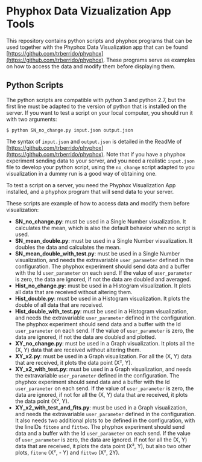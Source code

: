 #  Phyphox Data Vizualization App Tools

This repository contains python scripts and phyphox programs that can be used together with the Phyphox Data Visualization app that can be found [https://github.com/trberrido/phyphox](https://github.com/trberrido/phyphox). These programs serve as examples on how to access the data and modify them before displaying them.

## Python Scripts

The python scripts are compatible with python 3 and python 2.7, but the first line must be adapted to the version of python that is installed on the server. If you want to test a script on your local computer, you should run it with two arguments:

    $ python SN_no_change.py input.json output.json

The syntax of `input.json` and `output.json` is detailed in the ReadMe of [https://github.com/trberrido/phyphox](https://github.com/trberrido/phyphox). Note that if you have a phyphox experiment sending data to your server, and you need a realistic `input.json` file to develop your python script, using the `no_change` script adapted to you visualization in a dummy run is a good way of obtaining one.

To test a script on a server, you need the Phyphox Visualization App installed, and a phyphox program that will send data to your server.

These scripts are example of how to access data and modify them before visualization:

- **SN_no_change.py**: must be used in a Single Number visualization. It calculates the mean, which is also the default behavior when no script is used.
- **SN_mean_double.py**: must be used in a Single Number visualization. It doubles the data and calculates the mean.
- **SN_mean_double_with_test.py**: must be used in a Single Number visualization, and needs the extravariable `user_parameter` defined in the configuration. The phyphox experiment should send data and a buffer with the Id `user_parameter` on each send. If the value of `user_parameter` is zero, the data are ignored, if not the data are doubled and averaged.
- **Hist_no_change.py**: must be used in a Histogram visualization. It plots all data that are received without altering them.
- **Hist_double.py**: must be used in a Histogram visualization. It plots the double of all data that are received.
- **Hist_double_with_test.py**: must be used in a Histogram visualization, and needs the extravariable `user_parameter` defined in the configuration. The phyphox experiment should send data and a buffer with the Id `user_parameter` on each send. If the value of `user_parameter` is zero, the data are ignored, if not the data are doubled and plotted.
- **XY_no_change.py**: must be used in a Graph visualization. It plots all the (X, Y) data that are received without altering them.
- **XY_x2.py**: must be used in a Graph visualization. For all the (X, Y) data that are received, it plots the data point (X², Y).
- **XY_x2_with_test.py**: must be used in a Graph visualization, and needs the extravariable `user_parameter` defined in the configuration. The phyphox experiment should send data and a buffer with the Id `user_parameter` on each send. If the value of `user_parameter` is zero, the data are ignored, if not for all the (X, Y) data that are received, it plots the data point (X², Y).
- **XY_x2_with_test_and_fits.py**: must be used in a Graph visualization, and needs the extravariable `user_parameter` defined in the configuration. It also needs two additional plots to be defined in the configuration, with the lineIDs `fitone` and `fittwo`. The phyphox experiment should send data and a buffer with the Id `user_parameter` on each send. If the value of `user_parameter` is zero, the data are ignored. If not for all the (X, Y) data that are received, it plots the data point (X², Y), but also two other plots, `fitone` (X², - Y) and `fittwo` (X², 2Y).

